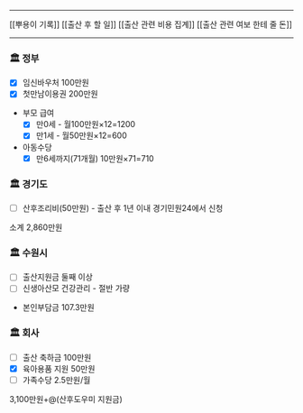 ***
[[뿌용이 기록]]
[[출산 후 할 일]]
[[출산 관련 비용 집계]]
[[출산 관련 여보 한테 줄 돈]]
***

### 🏛 정부
- [x] 임신바우처 100만원
- [x] 첫만남이용권 200만원
- 부모 급여
	- [x] 만0세 - 월100만원×12=1200
	- [x] 만1세 -  월50만원×12=600
- 아동수당
	- [x] 만6세까지(71개월) 10만원×71=710

### 🏛 경기도
- [ ] 산후조리비(50만원) - 출산 후 1년 이내 경기민원24에서 신청

소계 2,860만원

### 🏛 수원시
- [ ] 출산지원금 둘째 이상
- [ ] 신생아산모 건강관리 - 절반 가량
- 본인부담금 107.3만원

### 🏛 회사
- [ ] 출산 축하금 100만원
- [x] 육아용품 지원 50만원
- [ ] 가족수당 2.5만원/월

3,100만원+@(산후도우미 지원금)